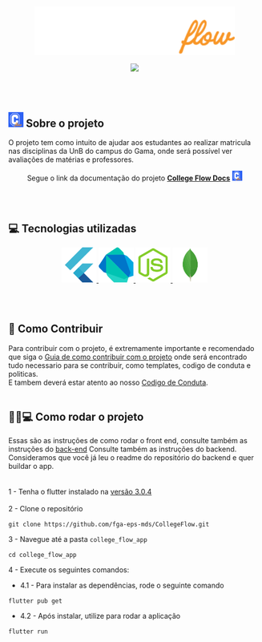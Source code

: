 <p align="center">  <img alt="College Flow" src=".github/images/collegeflow-logo.png" width="400px"></p>

<p align="center">
<!--     <a href="https://app.travis-ci.com/github/fga-eps-mds/2022-1-PokeRanking" alt="Status da build" >
        <img src="https://app.travis-ci.com/fga-eps-mds/2022-1-PokeRanking.svg?branch=main" />
    </a>
    <a href="https://codeclimate.com/github/fga-eps-mds/2022-1-PokeRanking" alt="Manutenibilidade" >
        <img src="https://api.codeclimate.com/v1/badges/c6ad709789de6e0bfc0b/maintainability" />
    </a>
    <a href="https://isitmaintained.com/project/fga-eps-mds/2022-1-PokeRanking" alt="Porcentagem de issues abertas" >
        <img src="http://isitmaintained.com/badge/open/fga-eps-mds/2022-1-PokeRanking.svg" />
    </a>
    <a href="https://isitmaintained.com/project/fga-eps-mds/2022-1-PokeRanking" alt="Tempo médio para fechar uma issue" >
        <img src="http://isitmaintained.com/badge/resolution/fga-eps-mds/2022-1-PokeRanking.svg" />
    </a> -->
    <a href="https://opensource.org/licenses/MIT" alt="Licença: GPL v3" >
        <img src="https://img.shields.io/badge/License-MIT-blue.svg" />
    </a>
</p>
<br>
<br>

## <img src=".github/images/logo-college-flow-background.png" width="30" height="30" /> Sobre o projeto

O projeto tem como intuito de ajudar aos estudantes ao realizar matricula nas disciplinas da UnB do campus do Gama, onde será possível ver avaliações de matérias e professores.

<p align="center">
Segue o link da documentação do projeto
    <a href="https://fga-eps-mds.github.io/CollegeFlow/"><strong>College Flow Docs</strong></a> <img src=".github/images/logo-college-flow-background.png" width="20" height="20" />
</p>
<br>
<br>

## 💻 Tecnologias utilizadas

<p align="center">
    <a href="https://flutter.dev/" alt="Flutter" >
        <img width="70" height="70" src="https://github.com/devicons/devicon/blob/master/icons/flutter/flutter-original.svg" />
    </a>
    <a href="https://dart.dev/" alt="Dart" >
        <img width="70" height="70" src="https://github.com/devicons/devicon/blob/master/icons/dart/dart-original.svg" />
    </a>
    <a href="https://nodejs.org/en/" alt="NodeJs" >
        <img width="70" height="70" src="https://github.com/devicons/devicon/blob/master/icons/nodejs/nodejs-original.svg" />
    </a>
    <a href="https://www.mongodb.com/pt-br" alt="MongoDb" >
        <img width="70" height="70" src="https://github.com/devicons/devicon/blob/master/icons/mongodb/mongodb-original.svg" />
    </a>
</p>
<br>
<br>

## 📜 Como Contribuir

Para contribuir com o projeto, é extremamente importante e recomendado que siga o [Guia de como contribuir com o projeto](https://fga-eps-mds.github.io/CollegeFlow/#/contributing) onde será encontrado tudo necessario para se contribuir, como templates, codigo de conduta e politicas.  
E tambem deverá estar atento ao nosso [Codigo de Conduta](https://fga-eps-mds.github.io/CollegeFlow/#/code_of_conduct).
<br>
<br>

## 🧑‍💼💻 Como rodar o projeto

Essas são as instruções de como rodar o front end, consulte também as instruções do [back-end](https://github.com/fga-eps-mds/CollegeFlow-Backend)
Consulte também as instruções do backend. Consideramos que você já leu o readme do repositório do backend e quer buildar o app.
<br>
<br>
<br>
1 - Tenha o flutter instalado na [versão 3.0.4](https://docs.flutter.dev/development/tools/sdk/releases)
<br>
<br>
2 - Clone o repositório

```
git clone https://github.com/fga-eps-mds/CollegeFlow.git
```

3 - Navegue até a pasta `college_flow_app`

```
cd college_flow_app
```

4 - Execute os seguintes comandos:

- 4.1 - Para instalar as dependências, rode o seguinte comando

```
flutter pub get
```

- 4.2 - Após instalar, utilize para rodar a aplicação

```
flutter run
```
